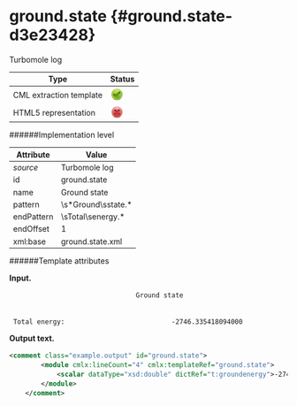 # ground.state {#ground.state-d3e23428}

Turbomole log

| Type                                                                                                                                                | Status                                                                                                                                              |
|----|----|
| CML extraction template                                                                                                                             | ![](/imgs/Total.png)                                                                                                                                |
| HTML5 representation                                                                                                                                | ![](/imgs/None.png)                                                                                                                                 |

######Implementation level

| Attribute                                                                                                                                           | Value                                                                                                                                               |
|----|----|
| *source*                                                                                                                                            | Turbomole log                                                                                                                                       |
| id                                                                                                                                                  | ground.state                                                                                                                                        |
| name                                                                                                                                                | Ground state                                                                                                                                        |
| pattern                                                                                                                                             | \\s\*Ground\\sstate.\*                                                                                                                              |
| endPattern                                                                                                                                          | \\sTotal\\senergy.\*                                                                                                                                |
| endOffset                                                                                                                                           | 1                                                                                                                                                   |
| xml:base                                                                                                                                            | ground.state.xml                                                                                                                                    |

######Template attributes

**Input.**

                                    Ground state


     Total energy:                           -2746.335418094000 
        

**Output text.**

```xml
<comment class="example.output" id="ground.state">
        <module cmlx:lineCount="4" cmlx:templateRef="ground.state">
            <scalar dataType="xsd:double" dictRef="t:groundenergy">-2746.335418094</scalar>
        </module> 
    </comment>
```

